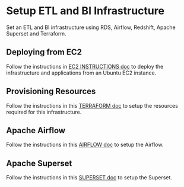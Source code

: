 # Setup ETL and BI Infrastructure

Set an ETL and BI infrastructure using RDS, Airflow, Redshift, Apache Superset and Terraform.

## Deploying from EC2

Follow the instructions in [EC2 INSTRUCTIONS doc](EC2_INSTRUCTIONS.md) to deploy the infrastructure and applications from an Ubuntu EC2 instance.

## Provisioning Resources

Follow the instructions in this [TERRAFORM doc](terraform/TERRAFORM.md) to setup the resources required for this infrastructure.

## Apache Airflow

Follow the instructions in this [AIRFLOW doc](airflow_application/AIRFLOW.md) to setup the Airflow.

## Apache Superset

Follow the instructions in this [SUPERSET doc](apache_superset/SUPERSET.md) to setup the Superset.
